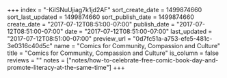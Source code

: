 +++
index = "-KilSNuUjiag7k1jd2AF"
sort_create_date = 1499874660
sort_last_updated = 1499874660
sort_publish_date = 1499874660
create_date = "2017-07-12T08:51:00-07:00"
publish_date = "2017-07-12T08:51:00-07:00"
date = "2017-07-12T08:51:00-07:00"
last_updated = "2017-07-12T08:51:00-07:00"
preview_url = "0d7fc51a-a753-efe5-481c-3e0316c40d5c"
name = "Comics for Community, Compassion and Culture"
title = "Comics for Community, Compassion and Culture"
is_column = false
reviews = ""
notes = ["notes/how-to-celebrate-free-comic-book-day-and-promote-literacy-at-the-same-time"]
+++

